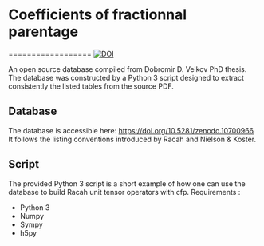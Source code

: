 # Coefficients of fractionnal parentage
==================
[![DOI](https://zenodo.org/badge/DOI/10.5281/zenodo.10700966.svg)](https://doi.org/10.5281/zenodo.10700966)

An open source database compiled from Dobromir D. Velkov PhD thesis. The database was constructed by a Python 3 script designed to extract consistently the listed tables from the source PDF. 

## Database
The database is accessible here: https://doi.org/10.5281/zenodo.10700966
It follows the listing conventions introduced by Racah and Nielson & Koster. 

## Script
The provided Python 3 script is a short example of how one can use the database to build Racah unit tensor operators with cfp. 
Requirements :
 * Python 3
 * Numpy
 * Sympy
 * h5py